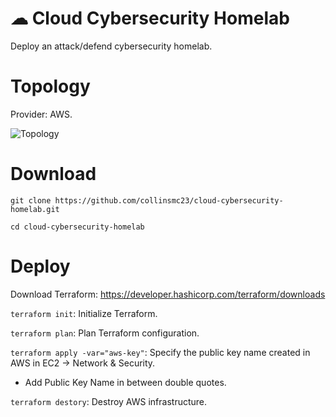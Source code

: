 # ☁ Cloud Cybersecurity Homelab
Deploy an attack/defend cybersecurity homelab.

# Topology 
Provider: AWS.

![Topology](https://github.com/collinsmc23/cloud-cybersecurity-homelab/blob/main/images/Cloud-hosted%20Cybersecurity%20Homelab.png)


# Download 
`git clone https://github.com/collinsmc23/cloud-cybersecurity-homelab.git`

`cd cloud-cybersecurity-homelab`

# Deploy 

Download Terraform: https://developer.hashicorp.com/terraform/downloads 

`terraform init`: Initialize Terraform.

`terraform plan`: Plan Terraform configuration.

`terraform apply -var="aws-key"`: Specify the public key name created in AWS in EC2 -> Network & Security.
- Add Public Key Name in between double quotes.

`terraform destory`: Destroy AWS infrastructure.
